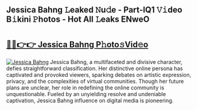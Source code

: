 ## Jessica Bahng 𝙻eaked 𝙽u𝚍e - Part-lQ1 𝚅𝚒deo B𝚒kini 𝙿hotos - Hot All 𝙻eaks ENweO

# <h2><a href="http://ld6276v.urlbe.top/?page=Jessica+Bahng">🔗🔗👉👉 Jessica Bahng P𝚑oto𝚜Vid𝚎o</a></h2>

[![Jessica Bahng](https://i.imgur.com/eBuTRDB.gif)](http://ld6276v.urlbe.top/?page=Jessica+Bahng)
Jessica Bahng, a multifaceted and divisive character, defies straightforward classification. Her distinctive online persona has captivated and provoked viewers, sparking debates on artistic expression, privacy, and the complexities of virtual communities. Though her future plans are unclear, her role in redefining the online community is unquestionable. Fueled by an unyielding resolve and undeniable captivation, Jessica Bahng influence on digital media is pioneering.
